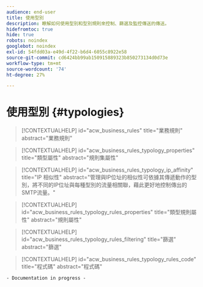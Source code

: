 ```yaml
---
audience: end-user
title: 使用型別
description: 瞭解如何使用型別和型別規則來控制、篩選及監控傳送的傳送。
hidefromtoc: true
hide: true
robots: noindex
googlebot: noindex
exl-id: 54fdd03a-e49d-4f22-b6d4-6055c8922e58
source-git-commit: cd6424bb99ab150915889323b850273134d0d73e
workflow-type: tm+mt
source-wordcount: '74'
ht-degree: 27%

---
```


# 使用型別 {#typologies}

>[!CONTEXTUALHELP]
>id="acw_business_rules"
>title="業務規則"
>abstract="業務規則"

>[!CONTEXTUALHELP]
>id="acw_business_rules_typology_properties"
>title="類型屬性"
>abstract="規則集屬性"

>[!CONTEXTUALHELP]
>id="acw_business_rules_typology_ip_affinity"
>title="IP 相似性"
>abstract="管理與IP位址的相似性可依據其傳遞動作的型別，將不同的IP位址與每種型別的流量相關聯，藉此更好地控制傳出的SMTP流量。"

>[!CONTEXTUALHELP]
>id="acw_business_rules_typology_rules_properties"
>title="類型規則屬性"
>abstract="規則屬性"

>[!CONTEXTUALHELP]
>id="acw_business_rules_typology_rules_filtering"
>title="篩選"
>abstract="篩選"

>[!CONTEXTUALHELP]
>id="acw_business_rules_typology_rules_code"
>title="程式碼"
>abstract="程式碼"

`- Documentation in progress -`
